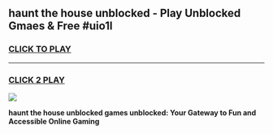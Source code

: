 
## haunt the house unblocked - Play Unblocked Gmaes & Free #uio1l
<h3>
<a href="https://news.freeplayer.one?title=haunt_the_house_unblocked&ref=24F">CLICK TO PLAY</a></h3>
<hr>

<h3>
<a href="https://news.freeplayer.one?title=haunt_the_house_unblocked&ref=24F">CLICK 2 PLAY</a>
  
</h3>

<a href="https://news.freeplayer.one?title=haunt_the_house_unblocked&ref=24F/"><img src="https://clearcache.store/games.png"></a>


**haunt the house unblocked games unblocked: Your Gateway to Fun and Accessible Online Gaming**
